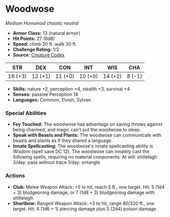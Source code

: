 # Woodwose

*Medium* *Humanoid* *chaotic neutral*

- **Armor Class:** 13 (natural armor)
- **Hit Points:** 27 (6d8)
- **Speed:** climb 20 ft. walk 30 ft.
- **Challenge Rating:** 1/2
- **Source:** [Creature Codex](https://koboldpress.com/kpstore/product/creature-codex-for-5th-edition-dnd/)

| STR | DEX | CON | INT | WIS | CHA |
| --- | --- | --- | --- | --- | --- |
| 16 (+3) | 12 (+1) | 11 (+0) | 10 (+0) | 14 (+2) | 8 (-1) |

- **Skills:** nature +2, perception +4, stealth +3, survival +4
- **Senses:** passive Perception 14
- **Languages:** Common, Elvish, Sylvan
### Special Abilities
- **Fey Touched:** The woodwose has advantage on saving throws against being charmed, and magic can't put the woodwose to sleep.
- **Speak with Beasts and Plants:** The woodwose can communicate with beasts and plants as if they shared a language.
- **Innate Spellcasting:** The woodwose's innate spellcasting ability is Wisdom (spell save DC 12). The woodwose can innately cast the following spells, requiring no material components: At will: shillelagh 3/day: pass without trace 1/day: entangle
### Actions
- **Club:** Melee Weapon Attack: +5 to hit, reach 5 ft., one target. Hit: 5 (1d4 + 3) bludgeoning damage, or 7 (1d8 + 3) bludgeoning damage with shillelagh.
- **Shortbow:** Ranged Weapon Attack: +3 to hit, range 80/320 ft., one target. Hit: 4 (1d6 + 1) piercing damage plus 5 (2d4) poison damage.
